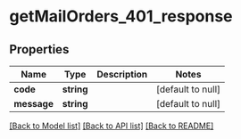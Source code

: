 # getMailOrders_401_response

## Properties
Name | Type | Description | Notes
------------ | ------------- | ------------- | -------------
**code** | **string** |  | [default to null]
**message** | **string** |  | [default to null]

[[Back to Model list]](../README.md#documentation-for-models) [[Back to API list]](../README.md#documentation-for-api-endpoints) [[Back to README]](../README.md)


